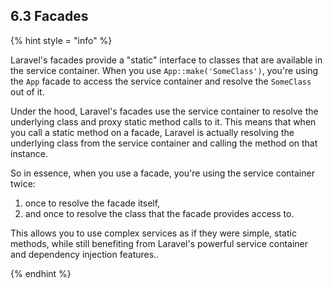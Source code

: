 ## 6.3 Facades

{% hint style = "info" %}

Laravel's facades provide a "static" interface to classes that are available in the service container. When you use `App::make('SomeClass')`, you're using the `App` facade to access the service container and resolve the `SomeClass` out of it.

Under the hood, Laravel's facades use the service container to resolve the underlying class and proxy static method calls to it. This means that when you call a static method on a facade, Laravel is actually resolving the underlying class from the service container and calling the method on that instance.

So in essence, when you use a facade, you're using the service container twice: 

1. once to resolve the facade itself, 
2. and once to resolve the class that the facade provides access to.

This allows you to use complex services as if they were simple, static methods, while still benefiting from Laravel's powerful service container and dependency injection features..

{% endhint %}